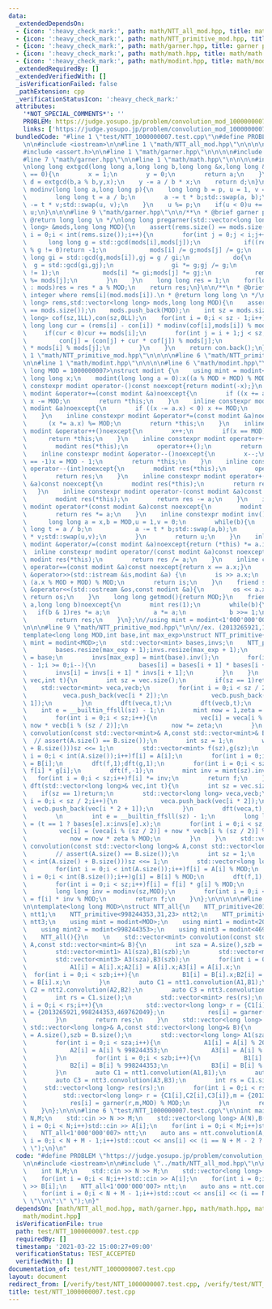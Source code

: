 ```yaml
---
data:
  _extendedDependsOn:
  - {icon: ':heavy_check_mark:', path: math/NTT_all_mod.hpp, title: math/NTT_all_mod.hpp}
  - {icon: ':heavy_check_mark:', path: math/NTT_primitive_mod.hpp, title: math/NTT_primitive_mod.hpp}
  - {icon: ':heavy_check_mark:', path: math/garner.hpp, title: garner precalc}
  - {icon: ':heavy_check_mark:', path: math/math.hpp, title: math/math.hpp}
  - {icon: ':heavy_check_mark:', path: math/modint.hpp, title: math/modint.hpp}
  _extendedRequiredBy: []
  _extendedVerifiedWith: []
  _isVerificationFailed: false
  _pathExtension: cpp
  _verificationStatusIcon: ':heavy_check_mark:'
  attributes:
    '*NOT_SPECIAL_COMMENTS*': ''
    PROBLEM: https://judge.yosupo.jp/problem/convolution_mod_1000000007
    links: ['https://judge.yosupo.jp/problem/convolution_mod_1000000007']
  bundledCode: "#line 1 \"test/NTT_1000000007.test.cpp\"\n#define PROBLEM \"https://judge.yosupo.jp/problem/convolution_mod_1000000007\"\
    \n\n#include <iostream>\n\n#line 1 \"math/NTT_all_mod.hpp\"\n\n\n\n#include <vector>\n\
    #include <assert.h>\n\n#line 1 \"math/garner.hpp\"\n\n\n\n#include <numeric>\n\
    #line 7 \"math/garner.hpp\"\n\n#line 1 \"math/math.hpp\"\n\n\n\n#include <algorithm>\n\
    \nlong long extgcd(long long a,long long b,long long &x,long long &y){\n    if(b\
    \ == 0){\n        x = 1;\n        y = 0;\n        return a;\n    }\n    long long\
    \ d = extgcd(b,a % b,y,x);\n    y -= a / b * x;\n    return d;\n}\n\nlong long\
    \ modinv(long long a,long long p){\n    long long b = p, u = 1, v = 0;\n    while(b){\n\
    \        long long t = a / b;\n        a -= t * b;std::swap(a, b);\n        u\
    \ -= t * v;std::swap(u, v);\n    }\n    u %= p;\n    if(u < 0)u += p;\n    return\
    \ u;\n}\n\n\n#line 9 \"math/garner.hpp\"\n\n/**\n * @brief garner precalc\n *\
    \ @return long long \n */\nlong long pregarner(std::vector<long long> &rems,std::vector<long\
    \ long> &mods,long long MOD){\n    assert(rems.size() == mods.size());\n    for(int\
    \ i = 0;i < int(rems.size());i++){\n        for(int j = 0;j < i;j++){\n      \
    \      long long g = std::gcd(mods[i],mods[j]);\n            if((rems[i] - rems[j])\
    \ % g != 0)return -1;\n            mods[i] /= g;mods[j] /= g;\n            long\
    \ long gi = std::gcd(g,mods[i]),gj = g / gi;\n            do{\n              \
    \  g = std::gcd(gi,gj);\n                gi *= g;gj /= g;\n            }while(g\
    \ != 1);\n            mods[i] *= gi;mods[j] *= gj;\n            rems[i] %= mods[i];rems[j]\
    \ %= mods[j];\n        }\n    }\n    long long res = 1;\n    for(long long &a\
    \ : mods)res = res * a % MOD;\n    return res;\n}\n\n/**\n * @brief returns a\
    \ integer where rems[i](mod.mods[i]).\n * @return long long \n */\nlong long garner(std::vector<long\
    \ long> rems,std::vector<long long> mods,long long MOD){\n    assert(rems.size()\
    \ == mods.size());\n    mods.push_back(MOD);\n    int sz = mods.size();\n    std::vector<long\
    \ long> cof(sz,1LL),con(sz,0LL);\n    for(int i = 0;i < sz - 1;i++){\n       \
    \ long long cur = (rems[i] - con[i]) * modinv(cof[i],mods[i]) % mods[i];\n   \
    \     if(cur < 0)cur += mods[i];\n        for(int j = i + 1;j < sz;j++){\n   \
    \         con[j] = (con[j] + cur * cof[j]) % mods[j];\n            cof[j] = cof[j]\
    \ * mods[i] % mods[j];\n        }\n    }\n    return con.back();\n}\n\n\n#line\
    \ 1 \"math/NTT_primitive_mod.hpp\"\n\n\n\n#line 6 \"math/NTT_primitive_mod.hpp\"\
    \n\n#line 1 \"math/modint.hpp\"\n\n\n\n#line 6 \"math/modint.hpp\"\n\ntemplate<long\
    \ long MOD = 1000000007>\nstruct modint {\n    using mint = modint<MOD>;\n   \
    \ long long x;\n    modint(long long a = 0):x((a % MOD + MOD) % MOD){}\n    inline\
    \ constexpr modint operator-()const noexcept{return modint(-x);}\n    inline constexpr\
    \ modint &operator+=(const modint &a)noexcept{\n        if ((x += a.x) >= MOD)\
    \ x -= MOD;\n        return *this;\n    }\n    inline constexpr modint &operator-=(const\
    \ modint &a)noexcept{\n        if ((x -= a.x) < 0) x += MOD;\n        return *this;\n\
    \    }\n    inline constexpr modint &operator*=(const modint &a)noexcept{\n  \
    \      (x *= a.x) %= MOD;\n        return *this;\n    }\n    inline constexpr\
    \ modint &operator++()noexcept{\n        x++;\n        if(x == MOD)x = 0;\n  \
    \      return *this;\n    }\n    inline constexpr modint operator++(int)noexcept{\n\
    \        modint res(*this);\n        operator++();\n        return res;\n    }\n\
    \    inline constexpr modint &operator--()noexcept{\n        x--;\n        if(x\
    \ == -1)x = MOD - 1;\n        return *this;\n    }\n    inline constexpr modint\
    \ operator--(int)noexcept{\n        modint res(*this);\n        operator--();\n\
    \        return res;\n    }\n    inline constexpr modint operator+(const modint\
    \ &a)const noexcept{\n        modint res(*this);\n        return res += a;\n \
    \   }\n    inline constexpr modint operator-(const modint &a)const noexcept{\n\
    \        modint res(*this);\n        return res -= a;\n    }\n    inline constexpr\
    \ modint operator*(const modint &a)const noexcept{\n        modint res(*this);\n\
    \        return res *= a;\n    }\n    inline constexpr modint inv()const{\n  \
    \      long long a = x,b = MOD,u = 1,v = 0;\n        while(b){\n            long\
    \ long t = a / b;\n            a -= t * b;std::swap(a,b);\n            u -= t\
    \ * v;std::swap(u,v);\n        }\n        return u;\n    }\n    inline constexpr\
    \ modint &operator/=(const modint &a)noexcept{return (*this) *= a.inv();}\n  \
    \  inline constexpr modint operator/(const modint &a)const noexcept{\n       \
    \ modint res(*this);\n        return res /= a;\n    }\n    inline constexpr bool\
    \ operator==(const modint &a)const noexcept{return x == a.x;}\n    friend std::istream\
    \ &operator>>(std::istream &is,modint &a) {\n        is >> a.x;\n        a.x =\
    \ (a.x % MOD + MOD) % MOD;\n        return is;\n    }\n    friend std::ostream\
    \ &operator<<(std::ostream &os,const modint &a){\n        os << a.x;\n       \
    \ return os;\n    }\n    long long getmod(){return MOD;}\n    friend mint modpow(mint\
    \ a,long long b)noexcept{\n        mint res(1);\n        while(b){\n         \
    \   if(b & 1)res *= a;\n            a *= a;\n            b >>= 1;\n        }\n\
    \        return res;\n    }\n};\n//using mint = modint<1'000'000'007>::mint;\n\
    \n\n\n#line 9 \"math/NTT_primitive_mod.hpp\"\n\n//ex. (2013265921,137,27),(998244353,31,23),(469762049,30,26)\n\
    template<long long MOD,int base,int max_exp>\nstruct NTT_primitive{\n    using\
    \ mint = modint<MOD>;\n    std::vector<mint> bases,invs;\n    NTT_primitive(){\n\
    \        bases.resize(max_exp + 1);invs.resize(max_exp + 1);\n        bases[max_exp]\
    \ = base;\n        invs[max_exp] = mint(base).inv();\n        for(int i = max_exp\
    \ - 1;i >= 0;i--){\n            bases[i] = bases[i + 1] * bases[i + 1];\n    \
    \        invs[i] = invs[i + 1] * invs[i + 1];\n        }\n    }\n    void dft(std::vector<mint>&\
    \ vec,int t){\n        int sz = vec.size();\n        if(sz == 1)return;\n    \
    \    std::vector<mint> veca,vecb;\n        for(int i = 0;i < sz / 2;i++){\n  \
    \          veca.push_back(vec[i * 2]);\n            vecb.push_back(vec[i * 2 +\
    \ 1]);\n        }\n        dft(veca,t);\n        dft(vecb,t);\n        \n    \
    \    int e = __builtin_ffsll(sz) - 1;\n        mint now = 1,zeta = (t == 1 ? bases[e]:invs[e]);\n\
    \        for(int i = 0;i < sz;i++){\n            vec[i] = veca[i % (sz / 2)] +\
    \ now * vecb[i % (sz / 2)];\n            now *= zeta;\n        }\n    }\n    std::vector<mint>\
    \ convolution(const std::vector<mint>& A,const std::vector<mint>& B){\n      \
    \  // assert(A.size() == B.size());\n        int sz = 1;\n        while(sz < int(A.size()\
    \ + B.size()))sz <<= 1;\n        std::vector<mint> f(sz),g(sz);\n        for(int\
    \ i = 0;i < int(A.size());i++)f[i] = A[i];\n        for(int i = 0;i < int(B.size());i++)g[i]\
    \ = B[i];\n        dft(f,1);dft(g,1);\n        for(int i = 0;i < sz;i++)f[i] =\
    \ f[i] * g[i];\n        dft(f,-1);\n        mint inv = mint(sz).inv();\n     \
    \   for(int i = 0;i < sz;i++)f[i] *= inv;\n        return f;\n    }\n    void\
    \ dft(std::vector<long long>& vec,int t){\n        int sz = vec.size();\n    \
    \    if(sz == 1)return;\n        std::vector<long long> veca,vecb;\n        for(int\
    \ i = 0;i < sz / 2;i++){\n            veca.push_back(vec[i * 2]);\n          \
    \  vecb.push_back(vec[i * 2 + 1]);\n        }\n        dft(veca,t);\n        dft(vecb,t);\n\
    \        \n        int e = __builtin_ffsll(sz) - 1;\n        long long now = 1,zeta\
    \ = (t == 1 ? bases[e].x:invs[e].x);\n        for(int i = 0;i < sz;i++){\n   \
    \         vec[i] = (veca[i % (sz / 2)] + now * vecb[i % (sz / 2)] % MOD) % MOD;\n\
    \            now = now * zeta % MOD;\n        }\n    }\n    std::vector<long long>\
    \ convolution(const std::vector<long long>& A,const std::vector<long long>& B){\n\
    \        // assert(A.size() == B.size());\n        int sz = 1;\n        while(sz\
    \ < int(A.size() + B.size()))sz <<= 1;\n        std::vector<long long> f(sz),g(sz);\n\
    \        for(int i = 0;i < int(A.size());i++)f[i] = A[i] % MOD;\n        for(int\
    \ i = 0;i < int(B.size());i++)g[i] = B[i] % MOD;\n        dft(f,1);dft(g,1);\n\
    \        for(int i = 0;i < sz;i++)f[i] = f[i] * g[i] % MOD;\n        dft(f,-1);\n\
    \        long long inv = modinv(sz,MOD);\n        for(int i = 0;i < sz;i++)f[i]\
    \ = f[i] * inv % MOD;\n        return f;\n    }\n};\n\n\n\n\n#line 9 \"math/NTT_all_mod.hpp\"\
    \n\ntemplate<long long MOD>\nstruct NTT_all{\n    NTT_primitive<2013265921,137,27>\
    \ ntt1;\n    NTT_primitive<998244353,31,23> ntt2;\n    NTT_primitive<469762049,30,26>\
    \ ntt3;\n    using mint = modint<MOD>;\n    using mint1 = modint<2013265921>;\n\
    \    using mint2 = modint<998244353>;\n    using mint3 = modint<469762049>;\n\
    \    NTT_all(){}\n    \n    std::vector<mint> convolution(const std::vector<mint>&\
    \ A,const std::vector<mint>& B){\n        int sza = A.size(),szb = B.size();\n\
    \        std::vector<mint1> A1(sza),B1(szb);\n        std::vector<mint2> A2(sza),B2(szb);\n\
    \        std::vector<mint3> A3(sza),B3(szb);\n        for(int i = 0;i < sza;i++){\n\
    \            A1[i] = A[i].x;A2[i] = A[i].x;A3[i] = A[i].x;\n        }\n      \
    \  for(int i = 0;i < szb;i++){\n            B1[i] = B[i].x;B2[i] = B[i].x;B3[i]\
    \ = B[i].x;\n        }\n        auto C1 = ntt1.convolution(A1,B1);\n        auto\
    \ C2 = ntt2.convolution(A2,B2);\n        auto C3 = ntt3.convolution(A3,B3);\n\
    \        int rs = C1.size();\n        std::vector<mint> res(rs);\n        for(int\
    \ i = 0;i < rs;i++){\n            std::vector<long long> r = {C1[i].x,C2[i].x,C3[i].x},m\
    \ = {2013265921,998244353,469762049};\n            res[i] = garner(r,m,MOD);\n\
    \        }\n        return res;\n    }\n    std::vector<long long> convolution(const\
    \ std::vector<long long>& A,const std::vector<long long>& B){\n        int sza\
    \ = A.size(),szb = B.size();\n        std::vector<long long> A1(sza),B1(szb),A2(sza),B2(szb),A3(sza),B3(szb);\n\
    \        for(int i = 0;i < sza;i++){\n            A1[i] = A[i] % 2013265921;\n\
    \            A2[i] = A[i] % 998244353;\n            A3[i] = A[i] % 469762049;\n\
    \        }\n        for(int i = 0;i < szb;i++){\n            B1[i] = B[i] % 2013265921;\n\
    \            B2[i] = B[i] % 998244353;\n            B3[i] = B[i] % 469762049;\n\
    \        }\n        auto C1 = ntt1.convolution(A1,B1);\n        auto C2 = ntt2.convolution(A2,B2);\n\
    \        auto C3 = ntt3.convolution(A3,B3);\n        int rs = C1.size();\n   \
    \     std::vector<long long> res(rs);\n        for(int i = 0;i < rs;i++){\n  \
    \          std::vector<long long> r = {C1[i],C2[i],C3[i]},m = {2013265921,998244353,469762049};\n\
    \            res[i] = garner(r,m,MOD) % MOD;\n        }\n        return res;\n\
    \    }\n};\n\n\n#line 6 \"test/NTT_1000000007.test.cpp\"\n\nint main(){\n    int\
    \ N,M;\n    std::cin >> N >> M;\n    std::vector<long long> A(N),B(M);\n    for(int\
    \ i = 0;i < N;i++)std::cin >> A[i];\n    for(int i = 0;i < M;i++)std::cin >> B[i];\n\
    \    NTT_all<1'000'000'007> ntt;\n    auto ans = ntt.convolution(A,B);\n    for(int\
    \ i = 0;i < N + M - 1;i++)std::cout << ans[i] << (i == N + M - 2 ? \"\\n\":\"\
    \ \");\n}\n"
  code: "#define PROBLEM \"https://judge.yosupo.jp/problem/convolution_mod_1000000007\"\
    \n\n#include <iostream>\n\n#include \"../math/NTT_all_mod.hpp\"\n\nint main(){\n\
    \    int N,M;\n    std::cin >> N >> M;\n    std::vector<long long> A(N),B(M);\n\
    \    for(int i = 0;i < N;i++)std::cin >> A[i];\n    for(int i = 0;i < M;i++)std::cin\
    \ >> B[i];\n    NTT_all<1'000'000'007> ntt;\n    auto ans = ntt.convolution(A,B);\n\
    \    for(int i = 0;i < N + M - 1;i++)std::cout << ans[i] << (i == N + M - 2 ?\
    \ \"\\n\":\" \");\n}"
  dependsOn: [math/NTT_all_mod.hpp, math/garner.hpp, math/math.hpp, math/NTT_primitive_mod.hpp,
    math/modint.hpp]
  isVerificationFile: true
  path: test/NTT_1000000007.test.cpp
  requiredBy: []
  timestamp: '2021-03-22 15:00:27+09:00'
  verificationStatus: TEST_ACCEPTED
  verifiedWith: []
documentation_of: test/NTT_1000000007.test.cpp
layout: document
redirect_from: [/verify/test/NTT_1000000007.test.cpp, /verify/test/NTT_1000000007.test.cpp.html]
title: test/NTT_1000000007.test.cpp
---
```

